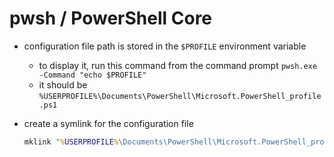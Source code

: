 # pwsh / PowerShell Core

- configuration file path is stored in the `$PROFILE` environment variable

  - to display it, run this command from the command prompt `pwsh.exe -Command "echo $PROFILE"`
  - it should be `%USERPROFILE%\Documents\PowerShell\Microsoft.PowerShell_profile.ps1`

- create a symlink for the configuration file

  ```bat
  mklink "%USERPROFILE%\Documents\PowerShell\Microsoft.PowerShell_profile.ps1" "%PATH_TO_THIS_REPO%\config\pwsh\Microsoft.PowerShell_profile.ps1"
  ```
